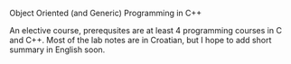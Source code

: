 Object Oriented (and Generic) Programming in C++

An elective course, prerequsites are at least 4 programming courses in C and C++.
Most of the lab notes are in Croatian, but I hope to add short summary in English soon.
